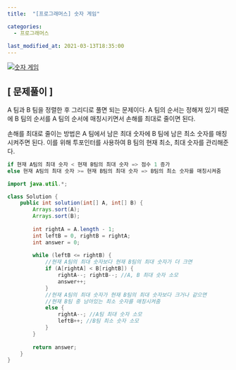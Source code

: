 ```yaml
---
title:  "[프로그래머스] 숫자 게임"

categories:
  - 프로그래머스
  
last_modified_at: 2021-03-13T18:35:00
---
```

 
[![숫자 게임](https://user-images.githubusercontent.com/53072057/111021089-5fb3eb00-840d-11eb-9bcd-caad740b5c32.JPG)](https://programmers.co.kr/learn/courses/30/lessons/12987#)  

<h2>[ 문제풀이 ]</h2>  
A 팀과 B 팀을 정렬한 후 그리디로 풀면 되는 문제이다. A 팀의 순서는 정해져 있기 때문에 B 팀의 순서를 A 팀의 순서에 매칭시키면서 손해를 최대로 줄이면 된다.  

손해를 최대로 줄이는 방법은 A 팀에서 남은 최대 숫자에 B 팀에 남은 최소 숫자를 매칭시켜주면 된다. 이를 위해 투포인터를 사용하여 B 팀의 현재 최소, 최대 숫자를 관리해준다.  

```java
if 현재 A팀의 최대 숫자 < 현재 B팀의 최대 숫자 => 점수 1 증가
else 현재 A팀의 최대 숫자 >= 현재 B팀의 최대 숫자 => B팀의 최소 숫자를 매칭시켜줌 
```


```java
import java.util.*;

class Solution {
    public int solution(int[] A, int[] B) {
        Arrays.sort(A);
        Arrays.sort(B);
        
        int rightA = A.length - 1;
        int leftB = 0, rightB = rightA;
        int answer = 0;
        
        while (leftB <= rightB) {
            //현재 A팀의 최대 숫자보다 현재 B팀의 최대 숫자가 더 크면
            if (A[rightA] < B[rightB]) {
                rightA--; rightB--; //A, B 최대 숫자 소모
                answer++;
            } 
            //현재 A팀의 최대 숫자가 현재 B팀의 최대 숫자보다 크거나 같으면
            //현재 B팀 중 남아있는 최소 숫자를 매칭시켜줌
            else {
                rightA--; //A팀 최대 숫자 소모
                leftB++; //B팀 최소 숫자 소모
            }
        }
        
        return answer;
    }
}
```